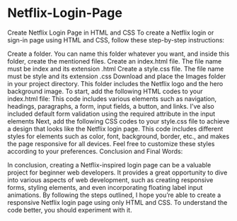 # Netflix-Login-Page
Create Netflix Login Page in HTML and CSS
To create a Netflix login or sign-in page using HTML and CSS, follow these step-by-step instructions:

Create a folder. You can name this folder whatever you want, and inside this folder, create the mentioned files.
Create an index.html file. The file name must be index and its extension .html
Create a style.css file. The file name must be style and its extension .css
Download and place the Images folder in your project directory. This folder includes the Netflix logo and the hero background image.
To start, add the following HTML codes to your index.html file: This code includes various elements such as navigation, headings, paragraphs, a form, input fields, a button, and links. I’ve also included default form validation using the required attribute in the input elements
Next, add the following CSS codes to your style.css file to achieve a design that looks like the Netflix login page. This code includes different styles for elements such as color, font, background, border, etc., and makes the page responsive for all devices. Feel free to customize these styles according to your preferences.
Conclusion and Final Words:

In conclusion, creating a Netflix-inspired login page can be a valuable project for beginner web developers. It provides a great opportunity to dive into various aspects of web development, such as creating responsive forms, styling elements, and even incorporating floating label input animations.
By following the steps outlined, I hope you’re able to create a responsive Netflix login page using only HTML and CSS. To understand the code better, you should experiment with it.

